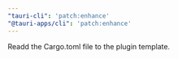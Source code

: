 ```yaml
---
"tauri-cli": 'patch:enhance'
"@tauri-apps/cli": 'patch:enhance'
---
```


Readd the Cargo.toml file to the plugin template.
